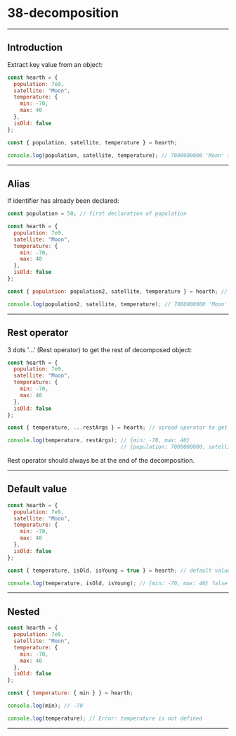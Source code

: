 # 38-decomposition

***

## Introduction

Extract key value from an object:

```js
const hearth = {
  population: 7e9,
  satellite: "Moon",
  temperature: {
    min: -70,
    max: 40
  },
  isOld: false
};

const { population, satellite, temperature } = hearth;

console.log(population, satellite, temperature); // 7000000000 'Moon' {min: -70, max: 40}
```

***

## Alias

If identifier has already been declared:

```js
const population = 50; // first declaration of population

const hearth = {
  population: 7e9,
  satellite: "Moon",
  temperature: {
    min: -70,
    max: 40
  },
  isOld: false
};

const { population: population2, satellite, temperature } = hearth; // alias

console.log(population2, satellite, temperature); // 7000000000 'Moon' {min: -70, max: 40}
```

***

## Rest operator

3 dots '...' (Rest operator) to get the rest of decomposed object:

```js
const hearth = {
  population: 7e9,
  satellite: "Moon",
  temperature: {
    min: -70,
    max: 40
  },
  isOld: false
};

const { temperature, ...restArgs } = hearth; // spread operator to get the rest

console.log(temperature, restArgs); // {min: -70, max: 40}
                                    // {population: 7000000000, satellite: 'Moon', isOld: false}
```

Rest operator should always be at the end of the decomposition.

***

## Default value

```js
const hearth = {
  population: 7e9,
  satellite: "Moon",
  temperature: {
    min: -70,
    max: 40
  },
  isOld: false
};

const { temperature, isOld, isYoung = true } = hearth; // default value for isYoung which is not defined in hearth object

console.log(temperature, isOld, isYoung); // {min: -70, max: 40} false true
```

***

## Nested

```js
const hearth = {
  population: 7e9,
  satellite: "Moon",
  temperature: {
    min: -70,
    max: 40
  },
  isOld: false
};

const { temperature: { min } } = hearth;

console.log(min); // -70

console.log(temperature); // Error: temperature is not defined
```

***
